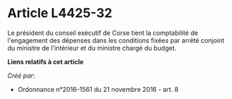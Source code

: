 # Article L4425-32

Le président du conseil exécutif de Corse tient la comptabilité de l'engagement des dépenses dans les conditions fixées par
arrêté conjoint du ministre de l'intérieur et du ministre chargé du budget.

**Liens relatifs à cet article**

_Créé par_:

  - Ordonnance n°2016-1561 du 21 novembre 2016 - art. 8
